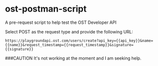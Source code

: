 # ost-postman-script
A pre-request script to help test the OST Developer API

Select POST as the request type and provide the following URL:
```
https://playgroundapi.ost.com/users/create?api_key={{api_key}}&name={{name}}&request_timestamp={{request_timestamp}}&signature={{signature}}
```

###CAUTION
It's not working at the moment and I am seeking help.
